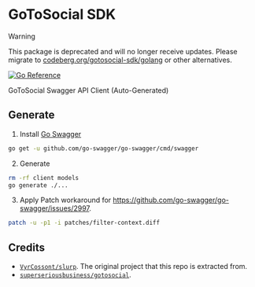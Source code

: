 # GoToSocial SDK

> [!WARNING]
> This package is deprecated and will no longer receive updates. Please migrate to [codeberg.org/gotosocial-sdk/golang](https://codeberg.org/gotosocial-sdk/golang) or other alternatives.

[![Go Reference](https://pkg.go.dev/badge/github.com/owu-one/gotosocial-sdk.svg)](https://pkg.go.dev/github.com/owu-one/gotosocial-sdk)

GoToSocial Swagger API Client (Auto-Generated)

## Generate

1. Install [Go Swagger](https://goswagger.io/install.html)
```bash
go get -u github.com/go-swagger/go-swagger/cmd/swagger
```

2. Generate
```bash
rm -rf client models
go generate ./...
```

3. Apply Patch
workaround for https://github.com/go-swagger/go-swagger/issues/2997.
```bash
patch -u -p1 -i patches/filter-context.diff
```

## Credits

- [`VyrCossont/slurp`](https://github.com/VyrCossont/slurp). The original project that this repo is extracted from.
- [`superseriousbusiness/gotosocial`](https://github.com/superseriousbusiness/gotosocial).
